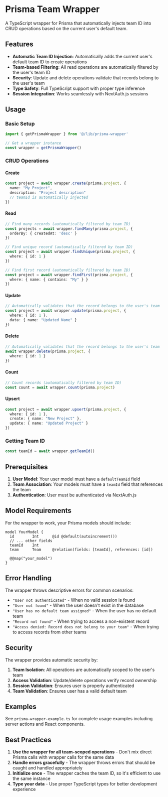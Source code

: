 # Prisma Team Wrapper

A TypeScript wrapper for Prisma that automatically injects team ID into CRUD operations based on the current user's default team.

## Features

- **Automatic Team ID Injection**: Automatically adds the current user's default team ID to create operations
- **Team-based Filtering**: All read operations are automatically filtered by the user's team ID
- **Security**: Update and delete operations validate that records belong to the user's team
- **Type Safety**: Full TypeScript support with proper type inference
- **Session Integration**: Works seamlessly with NextAuth.js sessions

## Usage

### Basic Setup

```typescript
import { getPrismaWrapper } from '@/lib/prisma-wrapper'

// Get a wrapper instance
const wrapper = getPrismaWrapper()
```

### CRUD Operations

#### Create
```typescript
const project = await wrapper.create(prisma.project, {
  name: "My Project",
  description: "Project description"
  // teamId is automatically injected
})
```

#### Read
```typescript
// Find many records (automatically filtered by team ID)
const projects = await wrapper.findMany(prisma.project, {
  orderBy: { createdAt: 'desc' }
})

// Find unique record (automatically filtered by team ID)
const project = await wrapper.findUnique(prisma.project, {
  where: { id: 1 }
})

// Find first record (automatically filtered by team ID)
const project = await wrapper.findFirst(prisma.project, {
  where: { name: { contains: "My" } }
})
```

#### Update
```typescript
// Automatically validates that the record belongs to the user's team
const project = await wrapper.update(prisma.project, {
  where: { id: 1 },
  data: { name: "Updated Name" }
})
```

#### Delete
```typescript
// Automatically validates that the record belongs to the user's team
await wrapper.delete(prisma.project, {
  where: { id: 1 }
})
```

#### Count
```typescript
// Count records (automatically filtered by team ID)
const count = await wrapper.count(prisma.project)
```

#### Upsert
```typescript
const project = await wrapper.upsert(prisma.project, {
  where: { id: 1 },
  create: { name: "New Project" },
  update: { name: "Updated Project" }
})
```

### Getting Team ID

```typescript
const teamId = await wrapper.getTeamId()
```

## Prerequisites

1. **User Model**: Your user model must have a `defaultTeamId` field
2. **Team Association**: Your models must have a `teamId` field that references the team
3. **Authentication**: User must be authenticated via NextAuth.js

## Model Requirements

For the wrapper to work, your Prisma models should include:

```prisma
model YourModel {
  id        Int      @id @default(autoincrement())
  // ... other fields
  teamId    Int
  team      Team     @relation(fields: [teamId], references: [id])
  
  @@map("your_model")
}
```

## Error Handling

The wrapper throws descriptive errors for common scenarios:

- `"User not authenticated"` - When no valid session is found
- `"User not found"` - When the user doesn't exist in the database
- `"User has no default team assigned"` - When the user has no default team
- `"Record not found"` - When trying to access a non-existent record
- `"Access denied: Record does not belong to your team"` - When trying to access records from other teams

## Security

The wrapper provides automatic security by:

1. **Team Isolation**: All operations are automatically scoped to the user's team
2. **Access Validation**: Update/delete operations verify record ownership
3. **Session Validation**: Ensures user is properly authenticated
4. **Team Validation**: Ensures user has a valid default team

## Examples

See `prisma-wrapper-example.ts` for complete usage examples including server actions and React components.

## Best Practices

1. **Use the wrapper for all team-scoped operations** - Don't mix direct Prisma calls with wrapper calls for the same data
2. **Handle errors gracefully** - The wrapper throws errors that should be caught and handled appropriately
3. **Initialize once** - The wrapper caches the team ID, so it's efficient to use the same instance
4. **Type your data** - Use proper TypeScript types for better development experience
